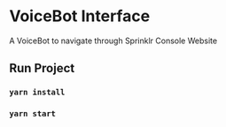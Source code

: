 # VoiceBot Interface

A VoiceBot to navigate through Sprinklr Console Website

## Run Project

### `yarn install`

### `yarn start`
